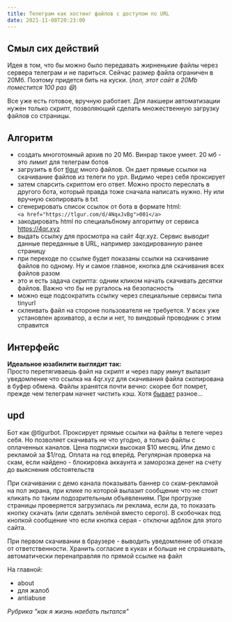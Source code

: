 ```yaml
---
title: Телеграм как хостинг файлов c доступом по URL
date: 2021-11-08T20:23:00
---
```


## Смыл сих действий
Идея в том, что бы можно было передавать жирненькие файлы через сервера телеграм и не париться. Сейчас размер файла ограничен в 20Мб. Поэтому придется бить на куски. (_лол, этот сайт в 20Mb поместится 100 раз :smile:_)

Все уже есть готовое, вручную работает. Для лакшери автоматизации нужен только скрипт, позволяющий сделать множественную загрузку файлов со страницы. 


## Алгоритм
- создать многотомный архив по 20 Мб. Винрар такое умеет. 20 мб - это лимит для телеграм ботов
- загрузить в бот [tlgur](https://t.me/tlgurbot) много файлов. Он дает прямые ссылки на скачивание файлов из телеги по урл. Видимо через себя проксирует
- затем спарсить скриптом его ответ. Можно просто переслать в другого бота, который правда тоже сначала написать нужно. Ну или вручную скопировать в txt
- сгенерировать список ссылок от бота в формате html:<br>```<a href="https://tlgur.com/d/4NqxJvBg">001</a>```
- закодировать html по специальбному алгоритму от сервиса <https://4qr.xyz>
- выдать ссылку для просмотра на сайт 4qr.xyz. Сервис выводит данные переданные в URL, например закодированную ранее страницу
- при переходе по ссылке будет показаны ссылки на скачивание файлов по одному. Ну и самое главное, кнопка для скачивания всех файлов разом
- это и есть задача скрипта: одним кликом начать скачивать десятки файлов. Важно что бы не ругалось на безопасность
- можно еще подсократить ссылку через специальные сервисы типа tinyurl
- склеивать файл на стороне пользователя не требуется. У всех уже установлен архиватор, а если и нет, то виндовый проводник с этим справится

## Интерфейс
**Идеальное юзабилити выглядит так:**  
Просто перетягиваешь файл на скрипт и через пару имнут вылазит уведомление что ссылка на 4qr.xyz для скачивания файла скопирована в буфер обмена. Файлы хранятся почти вечно: скорее бот помрет, прежде чем телеграм начнет чистить кэш. Хотя [бывает](#) разное...


## upd
Бот как @tlgurbot. Проксирует прямые ссылки на файлы в телеге через себя. Но позволяет скачивать не что угодно, а только файлы с оплаченных каналов. Цена подписки высокая $10 месяц. Или демо с рекламой за $1/год. Оплата на год вперёд. Регулярная проверка на скам, если найдено - блокировка аккаунта и заморозка денег на счету до выяснения обстоятельств

При скачивании с демо канала показывать баннер со скам-рекламой на пол экрана, при клике по которой вылазит сообщение что не стоит кликать по таким подозрительным объявлениям. При прогрузке страницы проверяется загрузилась ли реклама, если да, то показать кнопку скачать (или сделать зелёной вместо серого). В скобочках под кнопкой сообщение что если кнопка серая - отключи адблок для этого сайта.

При первом скачивании в браузере - выводить уведомление об отказе от ответственности. Хранить согласие в куках и больше не спрашивать, автоматически перенаправляя по прямой ссылке на файл

На главной:
- about
- для жалоб
- antiabuse

_Рубрика "как я жизнь наебать пытался"_
